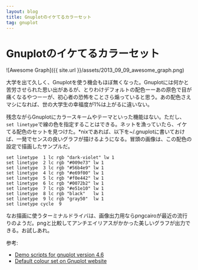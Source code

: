 ```yaml
---
layout: blog
title: Gnuplotのイケてるカラーセット
tag: gnuplot
---
```


# Gnuplotのイケてるカラーセット

![Awesome Graph]({{ site.url }}/assets/2013_09_09_awesome_graph.png)

大学を出て久しく、Gnuplotを使う機会もほぼ無くなった。Gnuplotには何かと苦労させられた思い出があるが、とりわけデフォルトの配色ーーあの原色で目が痛くなるやつーーが、初心者の恐怖をことさら煽っていると思う。あの配色さえマシになれば、世の大学生の幸福度が1%は上がるに違いない。

残念ながらGnuplotにカラースキームやテーマといった機能はない。ただし、`set linetype`で線の色を指定することはできる。ネットを漁っていたら、イケてる配色のセットを見つけた。*nixであれば、以下を~/.gnuplotに書いておけば、一発でセンスの良いグラフが描けるようになる。冒頭の画像は、この配色の設定で描画したサンプルだ。

~~~~
set linetype  1 lc rgb "dark-violet" lw 1
set linetype  2 lc rgb "#009e73" lw 1
set linetype  3 lc rgb "#56b4e9" lw 1
set linetype  4 lc rgb "#e69f00" lw 1
set linetype  5 lc rgb "#f0e442" lw 1
set linetype  6 lc rgb "#0072b2" lw 1
set linetype  7 lc rgb "#e51e10" lw 1
set linetype  8 lc rgb "black"   lw 1
set linetype  9 lc rgb "gray50"  lw 1
set linetype cycle  9
~~~~

なお描画に使うターミナルドライバは、画像出力用ならpngcairoが最近の流行りのようだ。pngと比較してアンチエイリアスがかかった美しいグラフが出力できる。お試しあれ。

参考:  

- [Demo scripts for gnuplot version 4.6](http://gnuplot.sourceforge.net/demo_4.6/)
- [Default colour set on Gnuplot website](http://stackoverflow.com/questions/17120363/default-colour-set-on-gnuplot-website)
